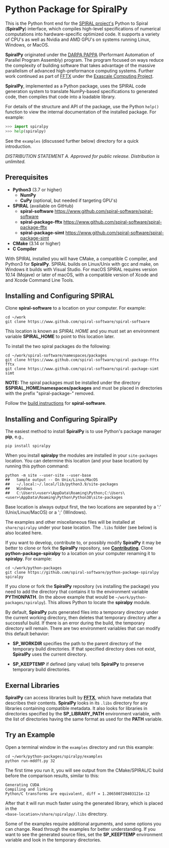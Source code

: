 Python Package for SpiralPy
============================

This is the Python front end for the [SPIRAL project's](http://www.spiralgen.com) Python to
Spiral (**SpiralPy**) interface, which compiles high-level specifications of numerical computations
into hardware-specific optimized code.  It supports a variety of CPU's as well as Nvidia and
AMD GPU's on systems running Linux, Windows, or MacOS.

**SpiralPy** originated under the [DARPA
PAPPA](https://www.darpa.mil/program/performant-automation-of-parallel-program-assembly)
(Performant Automation of Parallel Program Assembly) program.  The program focused on ways
reduce the complexity of building software that takes advantage of the massive parallelism of
advanced high-preformance computing systems.  Further work continued as part of
[FFTX](https://spiral-software.github.io/fftx/introduction.html) under the [Exascale Computing
Project](https://www.exascaleproject.org/).

**SpiralPy**, implemented as a Python package, uses the SPIRAL code generation system to translate
NumPy-based specifications to generated code, then compiles that code into a loadable library.

For details of the structure and API of the package, use the Python `help()` function to view the 
internal documentation of the installed package.  For example:

```python console
>>> import spiralpy
>>> help(spiralpy)
```

See the `examples` (discussed further below) directory for a quick introduction.

*DISTRIBUTION STATEMENT A.  Approved for public release.  Distribution is unlimited.*

## Prerequisites

- **Python3** (3.7 or higher)
    - **NumPy**
    - **CuPy** (optional, but needed if targeting GPU's)
- **SPIRAL** (available on GitHub)
    - **spiral-software** https://www.github.com/spiral-software/spiral-software
    - **spiral-package-fftx** https://www.github.com/spiral-software/spiral-package-fftx
    - **spiral-package-simt** https://www.github.com/spiral-software/spiral-package-simt
- **CMake** (3.14 or higher)
- **C Compiler**

With SPIRAL installed you will have CMake, a compatible C compiler, and Python3 for **SpiralPy**.
SPIRAL builds on Linux/Unix with gcc and make, on Windows it builds with Visual Studio.  For
macOS SPIRAL requires version 10.14 (Mojave) or later of macOS, with a compatible version of
Xcode and and Xcode Command Line Tools.


## Installing and Configuring SPIRAL

Clone **spiral-software** to a location on your computer.  For example:
```shell
cd ~/work
git clone https://www.github.com/spiral-software/spiral-software
```
This location is known as *SPIRAL HOME* and you must set an environment variable
**SPIRAL_HOME** to point to this location later.

To install the two spiral packages do the following:
```shell
cd ~/work/spiral-software/namespaces/packages
git clone https://www.github.com/spiral-software/spiral-package-fftx fftx
git clone https://www.github.com/spiral-software/spiral-package-simt simt
```
**NOTE:** The spiral packages must be installed under the directory
**$SPIRAL_HOME/namespaces/packages** and must be placed in directories with the
prefix "spiral-package-" removed. 

Follow the [build
instructions](https://github.com/spiral-software/spiral-software/blob/master/README.md) for
**spiral-software**.


## Installing and Configuring SpiralPy

The easiest method to install **SpiralPy** is to use Python's package manager **pip**, e.g.,
```shell
pip install spiralpy
```

When you install **spiralpy** the modules are installed in your ```site-packages``` location.  You
can determine this location (and your base location) by running this python command:
```shell
python -m site --user-site --user-base
##   Sample output -- On Unix/Linux/MacOS
##   ~/.local:~/.local/lib/python3.9/site-packages
##   Windows
##   C:\Users\<user>\AppData\Roaming\Python;C:\Users\<user>\AppData\Roaming\Python\Python38\site-packages
```

Base location is always output first, the two locations are separated by a ':' (Unix/Linux/MacOS)
or a ';' (Windows).

The examples and other miscellaneous files will be installed at ```share/spiralpy``` under your
base location.  The ```.libs``` folder (see below) is also located here.

If you want to develop, contribute to, or possibly modify **SpiralPy** it may be better to clone
or fork the **SpiralPy** repository, see
[**Contributing**](https://github.com/spiral-software/python-package-spiralpy/blob/main/Contributing.md).
Clone **python-package-spiralpy** to a location on your computer renaming it to **spiralpy**.  For
example:
```shell
cd ~/work/python-packages
git clone https://github.com/spiral-software/python-package-spiralpy spiralpy
```

If you clone or fork the **SpiralPy** repository (vs installing the package) you need to add the
directory that contains it to the environment variable **PYTHONPATH**.  (In the above example that
would be ```~/work/python-packages/spiralpy```).  This allows Python to locate the **spiralpy**
module.

By default, **SpiralPy** puts generated files into a temporary directory under the current working
directory, then deletes that temporary directory after a successful build.  If there is an error
during the build, the temporary directory will remain.  There are two environment variables that
can modify this default behavior: 

+ **SP_WORKDIR** specifies the path to the parent directory of the temporary build directories.
If that specified directory does not exist, **SpiralPy** uses the current directory.

+ **SP_KEEPTEMP** if defined (any value) tells **SpiralPy** to preserve temporary build
directories.

## Exernal Libraries

**SpiralPy** can access libraries built by [**FFTX**](https://github.com/spiral-software/fftx), which have metadata that describes their contents.  **SpiralPy** looks in its ```.libs``` directory for any libraries containing compatible metadata.  It also looks for libraries in directories specified by the **SP_LIBRARY_PATH** environment variable, with the list of directories having the same format as used for the **PATH** variable.


## Try an Example

Open a terminal window in the ```examples``` directory and run this example:

```shell
cd ~/work/python-packages/spiralpy/examples
python run-mddft.py 32
```

The first time you run it, you will see output from the CMake/SPIRAL/C build before the comparison
results, similar to this:
```shell
Generating CUDA
Compiling and linking
Python/C transforms are equivalent, diff = 1.206500728403121e-12
```

After that it will run much faster using the generated library, which is placed in the
<br>
```<base-location>/share/spiralpy/.libs``` directory.

Some of the examples require additional arguments, and some options you can change.  Read through
the examples for better understanding.  If you want to see the generated source files, set the
**SP_KEEPTEMP** environment variable and look in the temporary directories.
